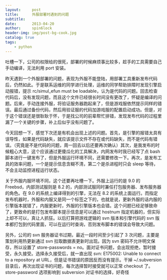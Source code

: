 ```yaml
---
layout:     post
title:      外服部署时遇到的问题
subtitle:   
date:       2013-04-20
author:     spin6lock
header-img: img/post-bg-cook.jpg
catalog: true
tags:
    - python
---
```

吐槽一下，公司的权限给的很死，部署的时候麻烦事比较多，趁手的工具需要自己手动编译，无法利用 port 安装。

昨天遇到一个外服部署的问题，表现为外服不能登陆，用部署工具重新发布代码后，仍然如此。于是联系运维的同学进行处理，运维的同学帮助排障时发现引擎启动报错，提示 rc/simul_efun must be loadable，认为是代码的问题。回去检查代码后，没有发现问题，而且这个文件已经很长时间没有更改了，怀疑是编译的问题。后来，手动连接外服，将验证服务器跑起来了，但是游戏服依然提示同样的错误。最后通过备份代码，然后用验证服的代码加游戏服的配置启动成功。但是，对于这个错误还是很耿耿于怀，于是找公司的前辈帮忙排错，发现发布代码的过程里漏了一个关键的步骤，补上后似乎没有问题了。

今天回想一下，感觉下次还是有机会出现上述的问题。首先，是引擎的报错太具有误导性，如果是代码缺失，就应该提示文件不存在或代码缺失，而不是代码有错误。（究竟是不是代码的问题，周一回去以后还要再次确认）其次，是我发布的时候粗心大意，这个应该通过更傻瓜化的工具解决，内网发布时我已经写了点 bash 脚本进行一键发布了，但是外服运行环境不同，还需要修改一下。再次，是发布工具的效率问题，一个是提示信息含糊不清，第二个是杀进程时只会 sleep 等待，不会主动监控进程运行状态。

关于外服内服环境不同，这个还要再吐槽一下。外服上运行的是 9.0 的 Freebsd，内部测试服则是 8.2 的，内部测试服同时兼任打包服务器、发布服务器的角色。在 9.0 的系统上编译得到的引擎，无法在 8.2 的系统上面运行。而指定发布机器时，外服和内服又是同一个标签之下的，也就是说，更新外服的话内服的引擎版本就错了，内服更新时，外服的引擎版本也会错。这个问题已经足够致命了，更致命的是打包发布脚本提示信息是可以通过 hostnum 指定机器的，但实际上却不可以，真让人抓狂。以后打算把游戏逻辑的 svn 版本和引擎代码的 svn 版本都打包到代码里面，可以在运行时查询，否则发布脚本的错误会导致大问题。

另外，公司的 svn 服务器证书过期，最近一段时间至少引起了 3 次问题，主要是策划利用热更新通过 svn 拉取数据表更新时出现。因为 svn 密码不允许明文保存，所以设置了 store-passwords = no。面对证书问题，会出现拒绝，暂时接受，永久接受。选择永久接受后，就一直出现 svn: E175002: Unable to connect to a repository at URL，但是证书错误的原因反而没有提示。干掉 ~/.subversion 目录后，再次出现证书的问题，每次选择暂时接受就可以正常 checkout 了。store-password 选项影响到 subversion 对证书的选择，好奇怪
